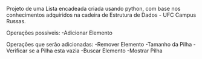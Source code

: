 Projeto de uma Lista encadeada criada usando python, com base nos conhecimentos adquiridos na cadeira de Estrutura de Dados - UFC Campus Russas.

Operações possiveis:
  -Adicionar Elemento

Operações que serão adicionadas:
  -Remover Elemento
  -Tamanho da Pilha
  -Verificar se a Pilha esta vazia
  -Buscar Elemento
  -Mostrar Pilha
